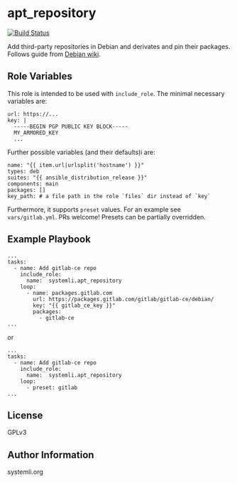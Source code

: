 apt_repository
=============

[![Build Status](https://travis-ci.org/systemli/ansible-role-apt_repository.svg?branch=master)](https://travis-ci.org/systemli/ansible-role-apt_repository)

Add third-party repositories in Debian and derivates and pin their packages.
Follows guide from [Debian wiki](https://wiki.debian.org/DebianRepository/UseThirdParty).

Role Variables
--------------

This role is intended to be used with `include_role`. The minimal necessary variables are:

```
url: https://...
key: |
  -----BEGIN PGP PUBLIC KEY BLOCK-----
  MY_ARMORED_KEY
  ...
```

Further possible variables (and their defaults)i are:

```
name: "{{ item.url|urlsplit('hostname') }}"
types: deb
suites: "{{ ansible_distribution_release }}"
components: main
packages: []
key_path: # a file path in the role `files` dir instead of `key`
```

Furthermore, it supports `preset` values. For an example see `vars/gitlab.yml`. PRs welcome!
Presets can be partially overridden.

Example Playbook
----------------

```
...
tasks:
  - name: Add gitlab-ce repo
    include_role:
      name:  systemli.apt_repository
    loop:
      - name: packages.gitlab.com
        url: https://packages.gitlab.com/gitlab/gitlab-ce/debian/
        key: "{{ gitlab_ce_key }}"
        packages:
          - gitlab-ce
...
```
or
```
...
tasks:
  - name: Add gitlab-ce repo
    include_role:
      name:  systemli.apt_repository
    loop:
      - preset: gitlab
...
```

License
-------

GPLv3

Author Information
------------------

systemli.org
